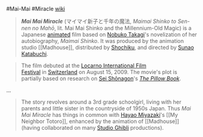 #Mai-Mai
#Miracle 
[wiki](https://en.wikipedia.org/wiki/Mai_Mai_Miracle)
>_**Mai Mai Miracle**_ (マイマイ新子と千年の魔法, _Maimai Shinko to Sen-nen no Mahō_, lit. Mai Mai Shinko and the Millennium-Old Magic) is a Japanese [animated](https://en.wikipedia.org/wiki/Anime "Anime") film based on [Nobuko Takagi](https://en.wikipedia.org/wiki/Nobuko_Takagi "Nobuko Takagi")'s novelization of her autobiography, _Maimai Shinko_. It was produced by the animation studio [[Madhouse]], distributed by [Shochiku](https://en.wikipedia.org/wiki/Shochiku "Shochiku"), and directed by [Sunao Katabuchi](https://en.wikipedia.org/wiki/Sunao_Katabuchi "Sunao Katabuchi").

>The film debuted at the [Locarno International Film Festival](https://en.wikipedia.org/wiki/Locarno_International_Film_Festival) in [Switzerland](https://en.wikipedia.org/wiki/Switzerland "Switzerland") on August 15, 2009. The movie's plot is partially based on research on [Sei Shōnagon](https://en.wikipedia.org/wiki/Sei_Sh%C5%8Dnagon "Sei Shōnagon")'s _[The Pillow Book](https://en.wikipedia.org/wiki/The_Pillow_Book "The Pillow Book")_.

...

> The story revolves around a 3rd grade schoolgirl, living with her parents and little sister in the countryside of 1950s Japan. Thus _Mai Mai Miracle_ has things in common with [Hayao Miyazaki](https://en.wikipedia.org/wiki/Hayao_Miyazaki "Hayao Miyazaki")'s [[My Neighbor Totoro]], enhanced by the animation of [[Madhouse]] (having collaborated on many [Studio Ghibli](https://en.wikipedia.org/wiki/Studio_Ghibli "Studio Ghibli") productions).

